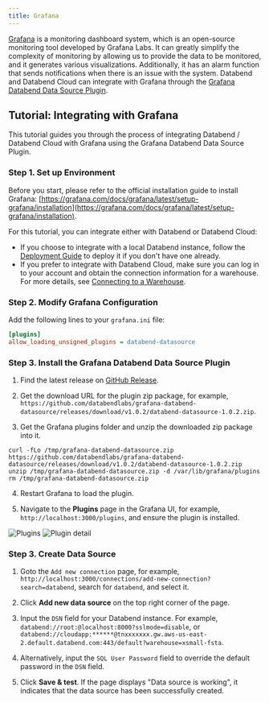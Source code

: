 ```yaml
---
title: Grafana
---
```


[Grafana](https://grafana.com/) is a monitoring dashboard system, which is an open-source monitoring tool developed by Grafana Labs. It can greatly simplify the complexity of monitoring by allowing us to provide the data to be monitored, and it generates various visualizations. Additionally, it has an alarm function that sends notifications when there is an issue with the system. Databend and Databend Cloud can integrate with Grafana through the [Grafana Databend Data Source Plugin](https://github.com/databendlabs/grafana-databend-datasource).

## Tutorial: Integrating with Grafana

This tutorial guides you through the process of integrating Databend / Databend Cloud with Grafana using the Grafana Databend Data Source Plugin.

### Step 1. Set up Environment

Before you start, please refer to the official installation guide to install Grafana: [https://grafana.com/docs/grafana/latest/setup-grafana/installation](https://grafana.com/docs/grafana/latest/setup-grafana/installation).

For this tutorial, you can integrate either with Databend or Databend Cloud:

- If you choose to integrate with a local Databend instance, follow the [Deployment Guide](/guides/deploy) to deploy it if you don't have one already.
- If you prefer to integrate with Databend Cloud, make sure you can log in to your account and obtain the connection information for a warehouse. For more details, see [Connecting to a Warehouse](/guides/cloud/using-databend-cloud/warehouses#connecting).

### Step 2. Modify Grafana Configuration

Add the following lines to your `grafana.ini` file:

```ini
[plugins]
allow_loading_unsigned_plugins = databend-datasource
```

### Step 3. Install the Grafana Databend Data Source Plugin

1. Find the latest release on [GitHub Release](https://github.com/databendlabs/grafana-databend-datasource/releases).

2. Get the download URL for the plugin zip package, for example, `https://github.com/databendlabs/grafana-databend-datasource/releases/download/v1.0.2/databend-datasource-1.0.2.zip`.

3. Get the Grafana plugins folder and unzip the downloaded zip package into it.

```shell
curl -fLo /tmp/grafana-databend-datasource.zip https://github.com/databendlabs/grafana-databend-datasource/releases/download/v1.0.2/databend-datasource-1.0.2.zip
unzip /tmp/grafana-databend-datasource.zip -d /var/lib/grafana/plugins
rm /tmp/grafana-databend-datasource.zip
```

4. Restart Grafana to load the plugin.

5. Navigate to the **Plugins** page in the Grafana UI, for example, `http://localhost:3000/plugins`, and ensure the plugin is installed.

![Plugins](/img/integration/grafana-plugins.png)
![Plugin detail](/img/integration/grafana-plugin-detail.png)

### Step 3. Create Data Source

1. Goto the `Add new connection` page, for example, `http://localhost:3000/connections/add-new-connection?search=databend`, search for `databend`, and select it.

2. Click **Add new data source** on the top right corner of the page.

3. Input the `DSN` field for your Databend instance. For example, `databend://root:@localhost:8000?sslmode=disable`, or `databend://cloudapp:******@tnxxxxxxx.gw.aws-us-east-2.default.databend.com:443/default?warehouse=xsmall-fsta`.

4. Alternatively, input the `SQL User Password` field to override the default password in the `DSN` field.

5. Click **Save & test**. If the page displays "Data source is working", it indicates that the data source has been successfully created.
